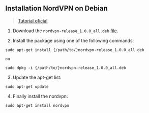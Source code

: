 ## Installation NordVPN on Debian
> [Tutorial oficial](https://support.nordvpn.com/Connectivity/Linux/1325531132/Installing-and-using-NordVPN-on-Debian-Ubuntu-Raspberry-Pi-Elementary-OS-and-Linux-Mint.htm)

1. Download the `nordvpn-release_1.0.0_all.deb` [file](https://repo.nordvpn.com/deb/nordvpn/debian/pool/main/nordvpn-release_1.0.0_all.deb?_ga=2.179660580.1226708524.1613982547-1839197232.1599206390&_gac=1.16833227.1613134932.CjwKCAiA65iBBhB-EiwAW253W4YxEC5W8Xy3WfhpoFuKHIrFhBJg2WcHpvNhnMZKwk3_3BCwQY71xhoCEN0QAvD_BwE).

2. Install the package using one of the following commands:
  ```
  sudo apt-get install {/path/to/}nordvpn-release_1.0.0_all.deb

  ou

  sudo dpkg -i {/path/to/}nordvpn-release_1.0.0_all.deb
  ```

3. Update the apt-get list:
  ```
  sudo apt-get update
  ```

4. Finally install the nordvpn:
```
sudo apt-get install nordvpn
``` 
